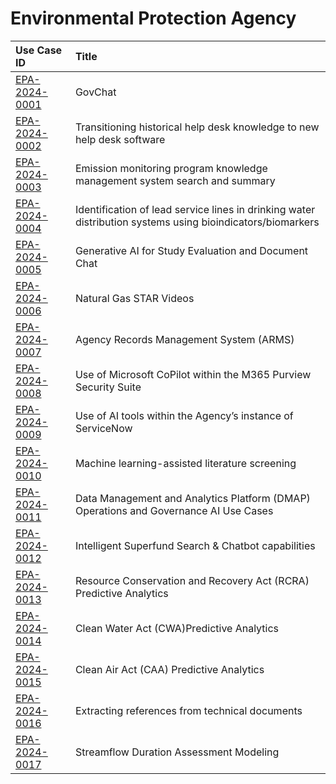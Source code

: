 # Environmental Protection Agency
| Use Case ID | Title |
|:----------- |:----- |
| [EPA-2024-0001](<../individual/EPA-2024-0001.md>) | GovChat |
| [EPA-2024-0002](<../individual/EPA-2024-0002.md>) | Transitioning historical help desk knowledge to new help desk software |
| [EPA-2024-0003](<../individual/EPA-2024-0003.md>) | Emission monitoring program knowledge management system search and summary |
| [EPA-2024-0004](<../individual/EPA-2024-0004.md>) | Identification of lead service lines in drinking water distribution systems using bioindicators/biomarkers |
| [EPA-2024-0005](<../individual/EPA-2024-0005.md>) | Generative AI for Study Evaluation and Document Chat |
| [EPA-2024-0006](<../individual/EPA-2024-0006.md>) | Natural Gas STAR Videos |
| [EPA-2024-0007](<../individual/EPA-2024-0007.md>) | Agency Records Management System (ARMS) |
| [EPA-2024-0008](<../individual/EPA-2024-0008.md>) | Use of Microsoft CoPilot within the M365 Purview Security Suite |
| [EPA-2024-0009](<../individual/EPA-2024-0009.md>) | Use of AI tools within the Agency’s instance of ServiceNow |
| [EPA-2024-0010](<../individual/EPA-2024-0010.md>) | Machine learning-assisted literature screening |
| [EPA-2024-0011](<../individual/EPA-2024-0011.md>) | Data Management and Analytics Platform (DMAP) Operations and Governance AI Use Cases |
| [EPA-2024-0012](<../individual/EPA-2024-0012.md>) | Intelligent Superfund Search & Chatbot capabilities |
| [EPA-2024-0013](<../individual/EPA-2024-0013.md>) | Resource Conservation and Recovery Act (RCRA) Predictive Analytics |
| [EPA-2024-0014](<../individual/EPA-2024-0014.md>) | Clean Water Act (CWA)Predictive Analytics |
| [EPA-2024-0015](<../individual/EPA-2024-0015.md>) | Clean Air Act (CAA) Predictive Analytics |
| [EPA-2024-0016](<../individual/EPA-2024-0016.md>) | Extracting references from technical documents |
| [EPA-2024-0017](<../individual/EPA-2024-0017.md>) | Streamflow Duration Assessment Modeling |